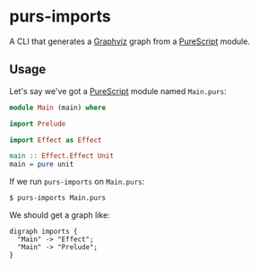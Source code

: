 # purs-imports

A CLI that generates a [Graphviz][] graph from a [PureScript][] module.

## Usage

Let's say we've got a [PureScript][] module named `Main.purs`:

```PureScript
module Main (main) where

import Prelude

import Effect as Effect

main :: Effect.Effect Unit
main = pure unit
```

If we run `purs-imports` on `Main.purs`:

```sh
$ purs-imports Main.purs
```

We should get a graph like:

```Graphviz
digraph imports {
  "Main" -> "Effect";
  "Main" -> "Prelude";
}
```

[graphviz]: https://graphviz.org
[purescript]: http://purescript.org
